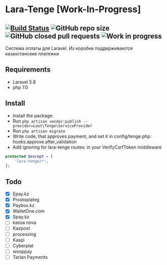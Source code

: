 # Lara-Tenge [Work-In-Progress]
 [![Build Status](https://travis-ci.org/Lootjs/lara-tenge.svg?branch=dev)](https://travis-ci.org/Lootjs/lara-tenge) ![GitHub repo size](https://img.shields.io/github/repo-size/lootjs/lara-tenge) ![GitHub closed pull requests](https://img.shields.io/github/issues-pr-closed/lootjs/lara-tenge) ![Work in progress](https://img.shields.io/badge/wip-work%20in%20progress-brightgreen) 
 ---
Система оплаты для Laravel. Из коробки поддерживаются казахстанские платежки
## Requirements
- Laravel 5.8
- php 7.0
## Install
- Install the package:
- Run ``php artisan vendor:publish --provider=Loot\Tenge\ServiceProvider``
- Run ``php artisan migrate``
- Write code, that approves payment, and set it in config/tenge.php: hooks.approve.after_validation
- Add ignoring for lara-tenge routes: in your VerifyCsrfToken middleware
```php
protected $except = [
    'lara-tenge/*',
];
````
## Todo
- [x] Epay.kz
- [x] Prostoplateg
- [x] Paybox.kz
- [x] WalletOne.com
- [x] Spay.kz 
- [ ] kassa nova
- [ ] Kazpost
- [ ] processing
- [ ] Kaspi
- [ ] Cyberplat
- [ ] wooppay
- [ ] Tarlan Payments
